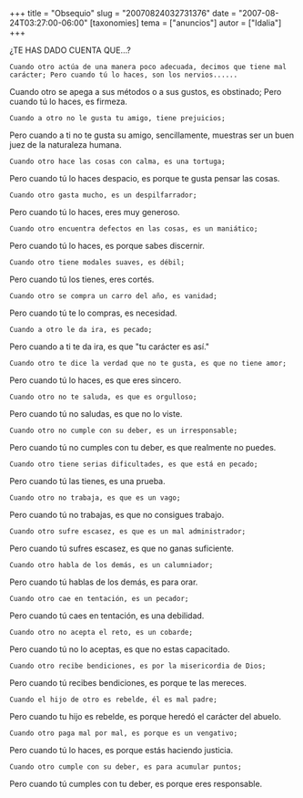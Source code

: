 +++
title = "Obsequio"
slug = "20070824032731376"
date = "2007-08-24T03:27:00-06:00"
[taxonomies]
tema = ["anuncios"]
autor = ["Idalia"]
+++

¿TE HAS DADO CUENTA QUE…?

    Cuando otro actúa de una manera poco adecuada, decimos que tiene mal carácter; Pero cuando tú lo haces, son los nervios......

<!-- more -->
Cuando otro se apega a sus métodos o a sus gustos, es obstinado; Pero
cuando tú lo haces, es firmeza.

    Cuando a otro no le gusta tu amigo, tiene prejuicios;

Pero cuando a ti no te gusta su amigo, sencillamente, muestras ser un
buen juez de la naturaleza humana.

    Cuando otro hace las cosas con calma, es una tortuga;

Pero cuando tú lo haces despacio, es porque te gusta pensar las cosas.

    Cuando otro gasta mucho, es un despilfarrador;

Pero cuando tú lo haces, eres muy generoso.

    Cuando otro encuentra defectos en las cosas, es un maniático;

Pero cuando tú lo haces, es porque sabes discernir.

    Cuando otro tiene modales suaves, es débil;

Pero cuando tú los tienes, eres cortés.

    Cuando otro se compra un carro del año, es vanidad;

Pero cuando tú te lo compras, es necesidad.

    Cuando a otro le da ira, es pecado;

Pero cuando a ti te da ira, es que "tu carácter es así."

    Cuando otro te dice la verdad que no te gusta, es que no tiene amor;

Pero cuando tú lo haces, es que eres sincero.

    Cuando otro no te saluda, es que es orgulloso;

Pero cuando tú no saludas, es que no lo viste.

    Cuando otro no cumple con su deber, es un irresponsable;

Pero cuando tú no cumples con tu deber, es que realmente no puedes.

    Cuando otro tiene serias dificultades, es que está en pecado;

Pero cuando tú las tienes, es una prueba.

    Cuando otro no trabaja, es que es un vago;

Pero cuando tú no trabajas, es que no consigues trabajo.

    Cuando otro sufre escasez, es que es un mal administrador;

Pero cuando tú sufres escasez, es que no ganas suficiente.

    Cuando otro habla de los demás, es un calumniador;

Pero cuando tú hablas de los demás, es para orar.

    Cuando otro cae en tentación, es un pecador;

Pero cuando tú caes en tentación, es una debilidad.

    Cuando otro no acepta el reto, es un cobarde;

Pero cuando tú no lo aceptas, es que no estas capacitado.

    Cuando otro recibe bendiciones, es por la misericordia de Dios;

Pero cuando tú recibes bendiciones, es porque te las mereces.

    Cuando el hijo de otro es rebelde, él es mal padre;

Pero cuando tu hijo es rebelde, es porque heredó el carácter del abuelo.

    Cuando otro paga mal por mal, es porque es un vengativo;

Pero cuando tú lo haces, es porque estás haciendo justicia.

    Cuando otro cumple con su deber, es para acumular puntos;

Pero cuando tú cumples con tu deber, es porque eres responsable.
